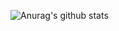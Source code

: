 ![Anurag's github stats](https://github-readme-stats.vercel.app/api?username=RH.BanYeoul&show_icons=true&theme=synthwave)
